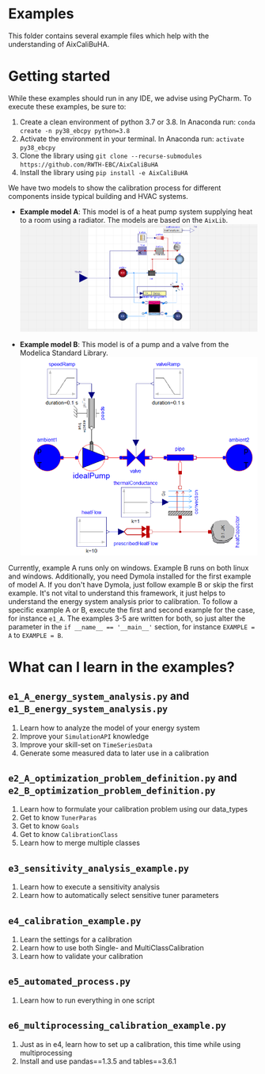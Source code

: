 # Examples

This folder contains several example files which help with the understanding of AixCaliBuHA.

# Getting started

While these examples should run in any IDE, we advise using PyCharm.
To execute these examples, be sure to:

1. Create a clean environment of python 3.7 or 3.8. In Anaconda run: `conda create -n py38_ebcpy python=3.8`
2. Activate the environment in your terminal. In Anaconda run: `activate py38_ebcpy`
3. Clone the library using `git clone --recurse-submodules https://github.com/RWTH-EBC/AixCaliBuHA`
5. Install the library using `pip install -e AixCaliBuHA`

We have two models to show the calibration process for different components inside typical building and HVAC systems.

- **Example model A**: This model is of a heat pump system supplying heat to a room using a radiator. The models are based on the `AixLib`.
![img.png](./data/img_A.png)
  
- **Example model B**: This model is of a pump and a valve from the Modelica Standard Library. 
![img.png](./data/img_B.png)
  

Currently, example A runs only on windows. Example B runs on both linux and windows.
Additionally, you need Dymola installed for the first example of model A. If you don't have Dymola, just follow example B or skip the first example. It's not vital to understand this framework, it just helps to understand the energy system analysis prior to calibration.
To follow a specific example A or B, execute the first and second example for the case, for instance `e1_A`.
The examples 3-5 are written for both, so just alter the parameter in the `if __name__ == '__main__'` section, for instance `EXAMPLE = A` to `EXAMPLE = B`.

# What can I learn in the examples?

## `e1_A_energy_system_analysis.py` and `e1_B_energy_system_analysis.py`

1. Learn how to analyze the model of your energy system
2. Improve your `SimulationAPI` knowledge
3. Improve your skill-set on `TimeSeriesData`
4. Generate some measured data to later use in a calibration

## `e2_A_optimization_problem_definition.py` and `e2_B_optimization_problem_definition.py`

1. Learn how to formulate your calibration problem using our data_types
2. Get to know `TunerParas`
3. Get to know `Goals`
4. Get to know `CalibrationClass`
5. Learn how to merge multiple classes

## `e3_sensitivity_analysis_example.py`

1. Learn how to execute a sensitivity analysis
2. Learn how to automatically select sensitive tuner parameters

## `e4_calibration_example.py`

1. Learn the settings for a calibration
2. Learn how to use both Single- and MultiClassCalibration
3. Learn how to validate your calibration

## `e5_automated_process.py`

1. Learn how to run everything in one script

## `e6_multiprocessing_calibration_example.py`

1. Just as in e4, learn how to set up a calibration, this time while using multiprocessing
2. Install and use pandas==1.3.5 and tables==3.6.1
